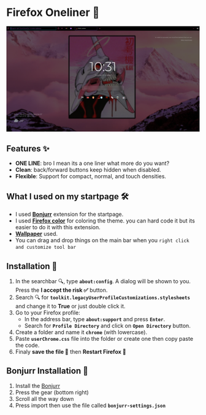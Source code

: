 # Firefox Oneliner 🦊


![alt text](./readme-assets/oneliner.png)

## Features ✨

- **ONE LINE**: bro I mean its a one liner what more do you want?
- **Clean**: back/forward buttons keep hidden when disabled.
- **Flexible**: Support for compact, normal, and touch densities.


## What I used on my startpage 🛠️
 - I used **[Bonjurr](https://bonjourr.fr/)** extension for the startpage.
 - I used **[Firefox color](https://addons.mozilla.org/en-US/firefox/addon/firefox-color/)** for coloring the theme. you can hard code it but its easier to do it with this extension.
 - **[Wallpaper](https://wallpapercave.com/w/wp6693801)** used.
 - You can drag and drop things on the main bar when you `right click and customize tool bar`

## Installation 💾

1. In the searchbar 🔍, type **`about:config`**. A dialog will be shown to you. Press the **I accept the risk ✅** button.
2. Search 🔍 for **`toolkit.legacyUserProfileCustomizations.stylesheets`** and change it to **True** or just double click it.
3. Go to your Firefox profile:
   - In the address bar, type **`about:support`** and press **`Enter`**.
   - Search for **`Profile Directory`** and click on **`Open Directory`** button.
4. Create a folder and name it **`chrome`** (with lowercase).
5. Paste **`userChrome.css`** file into the folder or create one then copy paste the code.
6. Finaly **save the file 💾** then **Restart Firefox 🔁**


## Bonjurr Installation 💾
1. Install the [Bonjurr](https://bonjourr.fr/)
2. Press the gear (bottom right)
3. Scroll all the way down
4. Press import then use the file called **`bonjurr-settings.json`**



